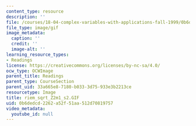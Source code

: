 ```yaml
---
content_type: resource
description: ''
file: /courses/18-04-complex-variables-with-applications-fall-1999/0b6dedcd2262a52f51aa512d70819757_riem_sqrt_Z2m1_s2.GIF
file_type: image/gif
image_metadata:
  caption: ''
  credit: ''
  image-alt: ''
learning_resource_types:
- Readings
license: https://creativecommons.org/licenses/by-nc-sa/4.0/
ocw_type: OCWImage
parent_title: Readings
parent_type: CourseSection
parent_uid: 33a665e8-7180-b033-3d75-933e3b2213ce
resourcetype: Image
title: riem_sqrt_Z2m1_s2.GIF
uid: 0b6dedcd-2262-a52f-51aa-512d70819757
video_metadata:
  youtube_id: null
---
```

